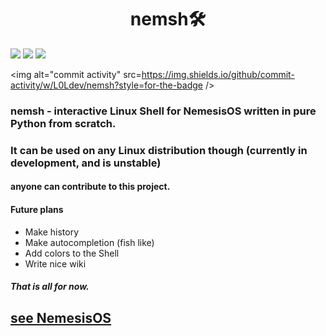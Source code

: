 <h1 align="center">nemsh🛠️</h1>

![](https://img.shields.io/github/languages/top/l0ldev/nemsh)
![](https://img.shields.io/github/license/l0ldev/nemsh)
![](https://shields.io/github/stars/l0ldev/nemsh)

<img alt="commit activity" src=https://img.shields.io/github/commit-activity/w/L0Ldev/nemsh?style=for-the-badge />

<h3>nemsh - interactive Linux Shell for NemesisOS written in pure Python from scratch.</h3>
<h3>It can be used on any Linux distribution though (currently in development, and is unstable)
<h4>anyone can contribute to this project.</h4>

#### Future plans

- Make history
- Make autocompletion (fish like)
- Add colors to the Shell
- Write nice wiki

##### That is all for now.

## [see NemesisOS](https://github.com/Nemesis-OS)
